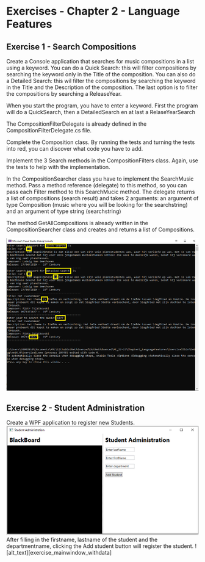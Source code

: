 # Exercises - Chapter 2 - Language Features

## Exercise 1 - Search Compositions
Create a Console application that searches for music compositions in a list using a keyword.
You can do a Quick Search: this will filter compositions by searching the keyword only in the Title of the composition.
You can also do a Detailed Search: this wil filter the compositions by searching the keyword in the Title and the Description of the composition.
The last option is to filter the compositions by searching a ReleaseYear.

When you start the program, you have to enter a keyword. First the program will do a QuickSearch, then a DetailedSearch en at last a RelaseYearSearch

The CompositionFilterDelegate is already defined in the CompositionFilterDelegate.cs file.

Complete the Composition class. By running the tests and turning the tests into red, you can discover what code you have to add.

Implement the 3 Search methods in the CompositionFilters class. Again, use the tests to help with the implementation.

In the CompositionSearcher class you have to implement the SearchMusic method. Pass a method reference (delegate) to this method, so you can pass each Filter method to this SearchMucic method.
The delegate returns a list of compositions (search result) and takes 2 arguments: an argument of type Composition (music where you will be looking for the searchstring) and an argument of type string (searchstring)

The method GetAllCompositions is already written in the CompositionSearcher class and creates and returns a list of Compositions.

![alt text][img_exercise1_output]
 

[img_exercise1_output]:images/exercise1_output.png "Ouptut Program"



## Exercise 2 - Student Administration
Create a WPF application to register new Students. 
![alt text][empty_mainwindow]
After filling in the firstname, lastname of the student and the departmentname, clicking the Add student button will register the student. ![alt_text][exercise_mainwindow_withdata] 

[empty_mainwindow]:images/exercise2_mainwindow_empty.png "Student Registration"
[mainwindow_withdata]:images/exercise2_mainwindow_withdata.png "Register student with data"
